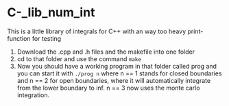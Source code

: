 # C-_lib_num_int
This is a little library of integrals for C++ with an way too heavy print-function for testing

1. Download the .cpp and .h files and the makefile into one folder
2. cd to that folder and use the command ```make```
3. Now you should have a working program in that folder called prog and you can start it with ```./prog n``` where n == 1 stands for closed boundaries and n == 2 for open boundaries, where it will automatically integrate from the lower boundary to inf. n == 3 now uses the monte carlo integration. 

